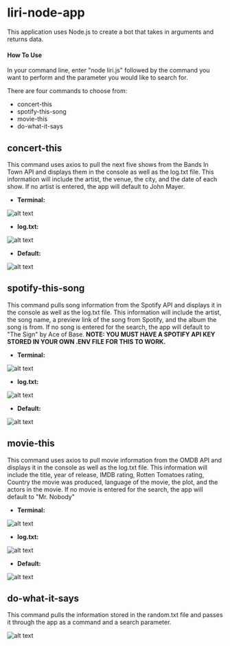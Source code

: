 # liri-node-app

This application uses Node.js to create a bot that takes in arguments and returns data.

#### How To Use

In your command line, enter "node liri.js" followed by the command you want to perform and the parameter you would like to search for.

There are four commands to choose from:
* concert-this
* spotify-this-song
* movie-this
* do-what-it-says

## concert-this
This command uses axios to pull the next five shows from the Bands In Town API and displays them in the console as well as the log.txt file.  This information will include the artist, the venue, the city, and the date of each show.  If no artist is entered, the app will default to John Mayer.

* __Terminal:__ 

![alt text](screenshots/concert-this-terminal.png "concert-this results in terminal")

* __log.txt:__

![alt text](screenshots/concert-this-log.png "concert-this results in log.txt")

* __Default:__

![alt text](screenshots/concert-this-default.png "concert-this results with no artist")

## spotify-this-song
This command pulls song information from the Spotify API and displays it in the console as well as the log.txt file.  This information will include the artist, the song name, a preview link of the song from Spotify, and the album the song is from.  If no song is entered for the search, the app will default to "The Sign" by Ace of Base. __NOTE:  YOU MUST HAVE A SPOTIFY API KEY STORED IN YOUR OWN .ENV FILE FOR THIS TO WORK.__

* __Terminal:__

![alt text](screenshots/spotify-this-terminal.png "spotify-this-song in terminal")

* __log.txt:__

![alt text](screenshots/spotify-this-log.png "spotify-this-song in log.txt")

* __Default:__

![alt text](screenshots/spotify-this-default.png "spotify-this-song results with no song")

## movie-this
This command uses axios to pull movie information from the OMDB API and displays it in the console as well as the log.txt file.  This information will include the title, year of release, IMDB rating, Rotten Tomatoes rating, Country the movie was produced, language of the movie, the plot, and the actors in the movie.  If no movie is entered for the search, the app will default to "Mr. Nobody"

* __Terminal:__

![alt text](screenshots/movie-this-terminal.png "movie-this results in terminal")

* __log.txt:__

![alt text](screenshots/movie-this-log.png "movie-this results in log.txt")

* __Default:__

![alt text](screenshots/movie-this-default.png "movie-this results with no movie")

## do-what-it-says
This command pulls the information stored in the random.txt file and passes it through the app as a command and a search parameter. 

![alt text](screenshots/do-what.png "do-what-it-says results")